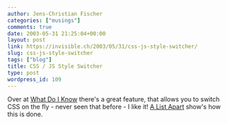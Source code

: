 ```yaml
---
author: Jens-Christian Fischer
categories: ["musings"]
comments: true
date: 2003-05-31 21:25:04+00:00
layout: post
link: https://invisible.ch/2003/05/31/css-js-style-switcher/
slug: css-js-style-switcher
tags: ["blog"]
title: CSS / JS Style Switcher
type: post
wordpress_id: 109
---
```


Over at [What Do I Know](https://www.whatdoiknow.org/) there's a great feature, that allows you to switch CSS on the fly - never seen that before - I like it! 
[A List Apart](https://www.alistapart.com/stories/alternate/) show's how this is done.
